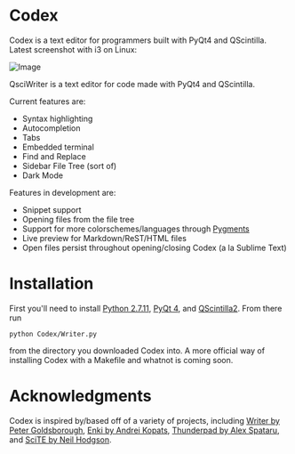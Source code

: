 # Codex

Codex is a text editor for programmers built with PyQt4 and QScintilla.
Latest screenshot with i3 on Linux:

![Image](https://raw.githubusercontent.com/sbenchik/QsciWriter/master/screen.png)

QsciWriter is a text editor for code made with PyQt4 and QScintilla.

Current features are:
* Syntax highlighting
* Autocompletion
* Tabs
* Embedded terminal
* Find and Replace
* Sidebar File Tree (sort of)
* Dark Mode

Features in development are:
* Snippet support
* Opening files from the file tree
* Support for more colorschemes/languages through [Pygments](http://pygments.org)
* Live preview for Markdown/ReST/HTML files
* Open files persist throughout opening/closing Codex (a la Sublime Text)

# Installation
First you'll need to install [Python 2.7.11](https://www.python.org/downloads/), [PyQt 4](https://www.riverbankcomputing.com/software/pyqt/download), and [QScintilla2](https://www.riverbankcomputing.com/software/qscintilla/download).
From there run
 
	python Codex/Writer.py

from the directory you downloaded Codex into. A more official way of installing Codex with a Makefile and whatnot is coming soon.

# Acknowledgments
Codex is inspired by/based off of a variety of projects, including [Writer by Peter Goldsborough](https://github.com/goldsborough/Writer), [Enki by Andrei Kopats](http://enki-editor.org), [Thunderpad by Alex Spataru](https://github.com/alex-spataru/Thunderpad), and [SciTE by Neil Hodgson](http://www.scintilla.org/SciTE.html).

